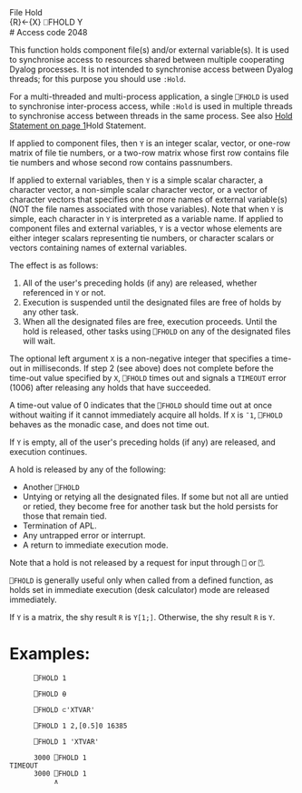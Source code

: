 <div class="heading">
  <div class="name">File Hold</div>
  <div class="command">{R}←{X} ⎕FHOLD Y</div>
</div>
# Access code 2048

This function holds component file(s) and/or external variable(s). It is used  to synchronise access to resources shared between multiple cooperating Dyalog processes. It is not intended to synchronise access between Dyalog threads; for this purpose you should use  `:Hold`.

For a  multi-threaded and multi-process application, a single `⎕FHOLD` is used to synchronise inter-process access, while `:Hold` is used in multiple threads to synchronise access between  threads in the same process. See also [Hold Statement on page 1](/control-structures/hold.md#HoldStatement)Hold Statement.

If applied to component files, then `Y` is an integer scalar, vector, or one-row matrix of file tie numbers, or a two-row matrix whose first row contains file tie numbers and whose second row contains passnumbers.

If applied to external variables, then `Y` is a simple scalar character, a character vector, a non-simple scalar character vector, or a vector of character vectors that specifies one or more names of external variable(s) (NOT the file names associated with those variables). Note that when `Y` is simple, each character in `Y` is interpreted as a  variable name. If applied to component files and external variables, `Y` is a vector whose elements are either integer scalars representing tie numbers, or character scalars or vectors containing names of external variables.

The effect is as follows:

1. All of the user's preceding holds (if any) are released, whether referenced in `Y` or not.
2. Execution is suspended until the designated files are free of holds by any other task.
3. When all the designated files are free, execution proceeds.  Until the hold is released, other tasks using `⎕FHOLD` on any of the designated files will wait.

The optional left argument `X` is a non-negative integer that specifies a time-out in milliseconds. If step 2 (see above) does not complete before the time-out value specified by `X`, `⎕FHOLD` times out and signals a `TIMEOUT` error (1006) after releasing any holds that have succeeded.

A time-out value of 0 indicates that the `⎕FHOLD` should time out at once without waiting if it cannot immediately acquire all holds. If `X` is `¯1`, `⎕FHOLD` behaves as the monadic case, and does not time out.

If `Y` is empty, all of the user's preceding holds (if any) are released, and execution continues.

A hold is released by any of the following:

- Another `⎕FHOLD`
- Untying or retying all the designated files.  If some but not all are untied or retied, they become free for another task but the hold persists for those that remain tied.
- Termination of APL.
- Any untrapped error or interrupt.
- A return to immediate execution mode.

Note that a hold is not released by a request for input through `⎕` or `⍞`.

`⎕FHOLD` is generally useful only when called from a defined function, as holds set in immediate execution (desk calculator) mode are released immediately.

If `Y` is a matrix, the shy result `R` is `Y[1;]`. Otherwise, the  shy result `R` is `Y`.

# Examples:
```apl
      ⎕FHOLD 1
 
      ⎕FHOLD ⍬
 
      ⎕FHOLD ⊂'XTVAR'
 
      ⎕FHOLD 1 2,[0.5]0 16385
 
      ⎕FHOLD 1 'XTVAR'

      3000 ⎕FHOLD 1
TIMEOUT
      3000 ⎕FHOLD 1
           ∧
```
